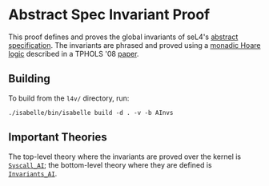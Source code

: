 <!--
     Copyright 2020, Data61, CSIRO (ABN 41 687 119 230)

     SPDX-License-Identifier: CC-BY-SA-4.0
-->

Abstract Spec Invariant Proof
=============================

This proof defines and proves the global invariants of seL4's
[abstract specification](../../spec/abstract/). The invariants are
phrased and proved using a [monadic Hoare logic](../../lib/Monad_WP/NonDetMonad.thy)
described in a TPHOLS '08 [paper][1].

  [1]: http://nicta.com.au/pub?id=483 "Secure Microkernels, State Monads and Scalable Refinement"

Building
--------

To build from the `l4v/` directory, run:

    ./isabelle/bin/isabelle build -d . -v -b AInvs

Important Theories
------------------

The top-level theory where the invariants are proved over the kernel is
[`Syscall_AI`](Syscall_AI.thy); the bottom-level theory where they are
defined is [`Invariants_AI`](Invariants_AI.thy).

